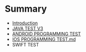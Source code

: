 # Summary

* [Introduction](README.md)
* [JAVA TEST V3](chapter1.md)
* [ANDROID PROGRAMMING TEST](android_programming_test.md)
* [IOS PROGRAMMING TEST.md](ios_programming_testmd.md)
* SWIFT TEST

